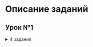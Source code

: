 
# Описание заданий

## Урок №1
<details>
<summary>4 задания</summary>

---

* **001_Greater_or_less** - Задача 2: Напишите программу, которая на вход принимает два числа и выдаёт, какое число большее, а какое меньшее.

* **002_Maximum_of_three** - Задача 4: Напишите программу, которая принимает на вход три числа и выдаёт максимальное из этих чисел.

* **003_Even_or_odd** - Задача 6: Напишите программу, которая на вход принимает число и выдаёт, является ли число чётным (делится ли оно на два без остатка).

* **004_Even_number_to_N** - Задача 8: Напишите программу, которая на вход принимает число (N), а на выходе показывает все чётные числа от 1 до N.
</details>
